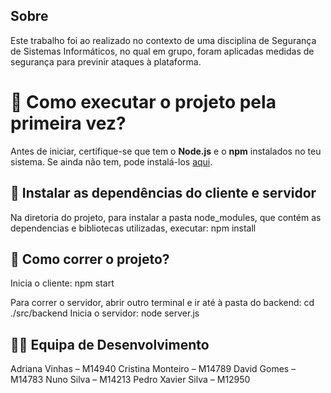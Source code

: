 
## Sobre

Este trabalho foi ao realizado no contexto de uma disciplina de Segurança de Sistemas Informáticos, no qual em grupo, foram aplicadas medidas de segurança para previnir ataques à plataforma.

# 📌 Como executar o projeto pela primeira vez?
Antes de iniciar, certifique-se que tem o **Node.js** e o **npm** instalados no teu sistema. Se ainda não tem, pode instalá-los [aqui](https://nodejs.org/).

## 🚀 Instalar as dependências do cliente e servidor
Na diretoria do projeto, para instalar a pasta node_modules, que contém as dependencias e bibliotecas utilizadas, executar:
  npm install


## 🚀 **Como correr o projeto?**
Inicia o cliente:
  npm start


Para correr o servidor, abrir outro terminal e ir até à pasta do backend:
  cd ./src/backend
Inicia o servidor:
  node server.js

## 👨‍💻 Equipa de Desenvolvimento

Adriana Vinhas – M14940
Cristina Monteiro – M14789
David Gomes – M14783
Nuno Silva – M14213
Pedro Xavier Silva – M12950
